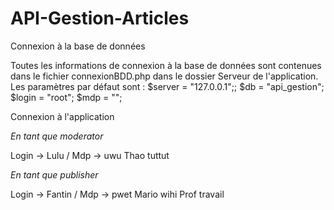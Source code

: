 # API-Gestion-Articles

Connexion à la base de données

Toutes les informations de connexion à la base de données sont contenues dans le fichier connexionBDD.php dans le dossier Serveur de l'application. Les paramètres par défaut sont : 
        $server = "127.0.0.1";; 
        $db = "api_gestion";
        $login = "root";
        $mdp = "";
        
Connexion à l'application

*En tant que moderator*

Login -> Lulu / Mdp -> uwu
         Thao          tuttut
         
*En tant que publisher*

Login -> Fantin / Mdp -> pwet
         Mario           wihi
         Prof            travail
